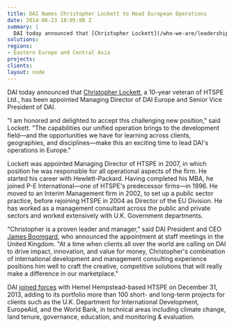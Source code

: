 ```yaml
---
title: DAI Names Christopher Lockett to Head European Operations
date: 2014-06-23 18:05:00 Z
summary: |
  DAI today announced that [Christopher Lockett](/who-we-are/leadership/christopher-lockett), a 10-year veteran of HTSPE Ltd., has been appointed Managing Director of DAI Europe and Senior Vice President of DAI.
solutions:
regions:
- Eastern Europe and Central Asia
projects:
clients:
layout: node
---
```

DAI today announced that [Christopher Lockett][1], a 10-year veteran of HTSPE Ltd., has been appointed Managing Director of DAI Europe and Senior Vice President of DAI.

"I am honored and delighted to accept this challenging new position," said Lockett. "The capabilities our unified operation brings to the development field—and the opportunities we have for learning across clients, geographies, and disciplines—make this an exciting time to lead DAI's operations in Europe."

Lockett was appointed Managing Director of HTSPE in 2007, in which position he was responsible for all operational aspects of the firm. He started his career with Hewlett-Packard. Having completed his MBA, he joined P-E International—one of HTSPE's predecessor firms—in 1996. He moved to an Interim Management firm in 2002, to set up a public sector practice, before rejoining HTSPE in 2004 as Director of the EU Division. He has worked as a management consultant across the public and private sectors and worked extensively with U.K. Government departments.

"Christopher is a proven leader and manager," said DAI President and CEO [James Boomgard][2], who announced the appointment at staff meetings in the United Kingdom. "At a time when clients all over the world are calling on DAI to drive impact, innovation, and value for money, Christopher's combination of international development and management consulting experience positions him well to craft the creative, competitive solutions that will really make a difference in our marketplace."

DAI [joined forces][3] with Hemel Hempstead-based HTSPE on December 31, 2013, adding to its portfolio more than 100 short- and long-term projects for clients such as the U.K. Department for International Development, EuropeAid, and the World Bank, in technical areas including climate change, land tenure, governance, education, and monitoring & evaluation.

[1]: /who-we-are/leadership/christopher-lockett
[2]: /who-we-are/leadership/james-boomgard
[3]: /news/dai-joins-forces-international-development-consultancy-htspe-ltd
